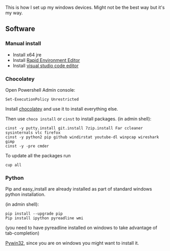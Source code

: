 This is how I set up my windows devices.
Might not be the best way but it's my way.

## Software
### Manual install

* Install x64 jre
* Install [Rapid Environment Editor](http://www.rapidee.com/en/download)
* Install [visual studio code editor](https://code.visualstudio.com/updates)

### Chocolatey 

Open Powershell Admin console:

```
Set-ExecutionPolicy Unrestricted
```

Install [chocolatey](https://chocolatey.org/) and use it to install everything else.

Then use ```choco install``` or ```cinst``` to install packages.
(in admin shell):

```
cinst -y putty.install git.install 7zip.install Far ccleaner sysinternals vlc firefox
cinst -y python2 pip github windirstat youtube-dl winpcap wireshark gimp 
cinst -y -pre cmder
```

To update all the packages run 

```
cup all
```

### Python
Pip and easy_install are already installed as part of standard windows python installation.

(in admin shell):
```
pip install --upgrade pip
Pip install ipython pyreadline wmi
```
(you need to have pyreadline installed on windows to take advantage of tab-completion)

[Pywin32](http://sourceforge.net/projects/pywin32/files/pywin32/Build%20219/pywin32-219.win-amd64-py2.7.exe/download), since you are on windows you might want to install it.

